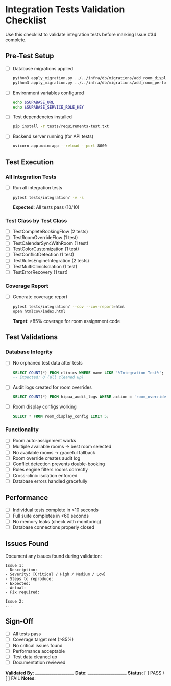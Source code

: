 # Integration Tests Validation Checklist

Use this checklist to validate integration tests before marking Issue #34 complete.

## Pre-Test Setup

- [ ] Database migrations applied
  ```bash
  python3 apply_migration.py ../../infra/db/migrations/add_room_display_config.sql
  python3 apply_migration.py ../../infra/db/migrations/add_room_performance_indexes.sql
  ```

- [ ] Environment variables configured
  ```bash
  echo $SUPABASE_URL
  echo $SUPABASE_SERVICE_ROLE_KEY
  ```

- [ ] Test dependencies installed
  ```bash
  pip install -r tests/requirements-test.txt
  ```

- [ ] Backend server running (for API tests)
  ```bash
  uvicorn app.main:app --reload --port 8000
  ```

## Test Execution

### All Integration Tests

- [ ] Run all integration tests
  ```bash
  pytest tests/integration/ -v -s
  ```
  **Expected**: All tests pass (10/10)

### Test Class by Test Class

- [ ] TestCompleteBookingFlow (2 tests)
- [ ] TestRoomOverrideFlow (1 test)
- [ ] TestCalendarSyncWithRoom (1 test)
- [ ] TestColorCustomization (1 test)
- [ ] TestConflictDetection (1 test)
- [ ] TestRulesEngineIntegration (2 tests)
- [ ] TestMultiClinicIsolation (1 test)
- [ ] TestErrorRecovery (1 test)

### Coverage Report

- [ ] Generate coverage report
  ```bash
  pytest tests/integration/ --cov --cov-report=html
  open htmlcov/index.html
  ```
  **Target**: >85% coverage for room assignment code

## Test Validations

### Database Integrity

- [ ] No orphaned test data after tests
  ```sql
  SELECT COUNT(*) FROM clinics WHERE name LIKE '%Integration Test%';
  -- Expected: 0 (all cleaned up)
  ```

- [ ] Audit logs created for room overrides
  ```sql
  SELECT COUNT(*) FROM hipaa_audit_logs WHERE action = 'room_override';
  ```

- [ ] Room display configs working
  ```sql
  SELECT * FROM room_display_config LIMIT 5;
  ```

### Functionality

- [ ] Room auto-assignment works
- [ ] Multiple available rooms → best room selected
- [ ] No available rooms → graceful fallback
- [ ] Room override creates audit log
- [ ] Conflict detection prevents double-booking
- [ ] Rules engine filters rooms correctly
- [ ] Cross-clinic isolation enforced
- [ ] Database errors handled gracefully

## Performance

- [ ] Individual tests complete in <10 seconds
- [ ] Full suite completes in <60 seconds
- [ ] No memory leaks (check with monitoring)
- [ ] Database connections properly closed

## Issues Found

Document any issues found during validation:

```
Issue 1:
- Description:
- Severity: [Critical / High / Medium / Low]
- Steps to reproduce:
- Expected:
- Actual:
- Fix required:

Issue 2:
...
```

## Sign-Off

- [ ] All tests pass
- [ ] Coverage target met (>85%)
- [ ] No critical issues found
- [ ] Performance acceptable
- [ ] Test data cleaned up
- [ ] Documentation reviewed

**Validated By**: ___________________
**Date**: ___________________
**Status**: [ ] PASS / [ ] FAIL
**Notes**:

